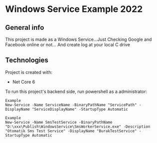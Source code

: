 # Windows Service Example 2022

## General info
This project is made as a Windows Service...Just Checking Google and Facebook online or not... And create log at your local C drive
	
## Technologies
Project is created with:
* Net Core 6


To run this project's backend side, run powershell as a administrator:

```
Example
New-Service -Name ServiceName -BinaryPathName "ServicePath" -DisplayName "ServiceDisplayName" -StartupType Automatic
```

```
Example
New-Service -Name SmsTestService -BinaryPathName "D:\xxx\Publish\WindowsService\SmsWorkerService.exe" -Description "Otomatik Sms Test Service" -DisplayName "BurakTestService" -StartupType Automatic
```